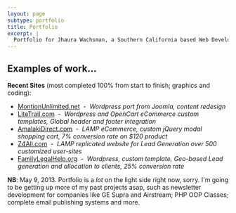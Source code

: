 ```yaml
---
layout: page
subtype: portfolio
title: Portfolio
excerpt: |
  Portfolio for Jhaura Wachsman, a Southern California based Web Developer. Top quality mobile-first responsive Web Design.
---
```


## Examples of work...

**Recent Sites** (most completed 100% from start to finish; graphics and
coding):

  * [MontionUnlimited.net](http://motionunlimited.net)  -  *Wordpress port from Joomla, content redesign*
  * [LiteTrail.com](http://LiteTrail.com)  -  *Wordpress and OpenCart eCommerce custom templates, Global header and footer integration*
  * [AmalakiDirect.com](http://amalakidirect.com)  -  *LAMP eCommerce, custom jQuery modal shopping cart, 7% conversion rate on $120 product*
  * [Z4All.com](http://z4all.com)  -  *LAMP replicated website for Lead Generation over 500 customized user-sites*
  * [FamilyLegalHelp.org](http://familylegalhelp.org)  -  *Wordpress, custom template, Geo-based Lead generation and allocation to clients, 25% conversion rate*

__NB__: May 9, 2013. Portfolio is a _lot_ on the light side right now, sorry. I'm going to be getting up more of my past projects asap, such as newsletter development for companies like GE Supra and Airstream; PHP OOP Classes; complete email publishing systems and more.
